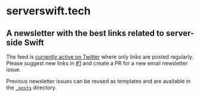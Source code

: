 # serverswift.tech

## A newsletter with the best links related to server-side Swift

The feed is [currently active on Twitter](https://twitter.com/ServerSideSwift/) where only links
are posted regularly. Please suggest new links in [#1](https://github.com/ServerSwift/serverswift.tech/issues/1) 
and create a PR for a new email newsletter issue.

Previous newsletter issues can be reused as templates and are available in the [`_posts`](https://github.com/ServerSwift/serverswift.tech/tree/master/_posts) directory.
